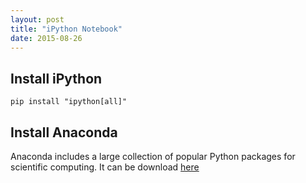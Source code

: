 ```yaml
---
layout: post
title: "iPython Notebook"
date: 2015-08-26
---
```


## Install iPython
```
pip install "ipython[all]"  
```

## Install Anaconda  
Anaconda includes a large collection of popular Python packages for scientific computing. It can be download [here](http://continuum.io/downloads)


